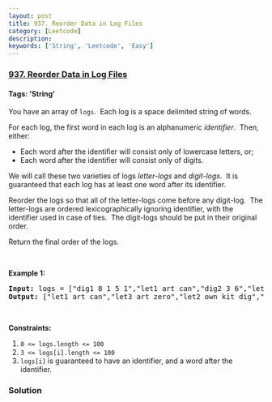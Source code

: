 ```yaml
---
layout: post
title: 937. Reorder Data in Log Files
category: [Leetcode]
description: 
keywords: ['String', 'Leetcode', 'Easy']
---
```

### [937. Reorder Data in Log Files](https://leetcode.com/problems/reorder-data-in-log-files)

#### Tags: 'String'

<div class="content__u3I1 question-content__JfgR"><div><p>You have an array of <code>logs</code>.  Each log is a space delimited string of words.</p>
<p>For each log, the first word in each log is an alphanumeric <em>identifier</em>.  Then, either:</p>
<ul>
<li>Each word after the identifier will consist only of lowercase letters, or;</li>
<li>Each word after the identifier will consist only of digits.</li>
</ul>
<p>We will call these two varieties of logs <em>letter-logs</em> and <em>digit-logs</em>.  It is guaranteed that each log has at least one word after its identifier.</p>
<p>Reorder the logs so that all of the letter-logs come before any digit-log.  The letter-logs are ordered lexicographically ignoring identifier, with the identifier used in case of ties.  The digit-logs should be put in their original order.</p>
<p>Return the final order of the logs.</p>
<p> </p>
<p><strong>Example 1:</strong></p>
<pre><strong>Input:</strong> logs = ["dig1 8 1 5 1","let1 art can","dig2 3 6","let2 own kit dig","let3 art zero"]
<strong>Output:</strong> ["let1 art can","let3 art zero","let2 own kit dig","dig1 8 1 5 1","dig2 3 6"]
</pre>
<p> </p>
<p><strong>Constraints:</strong></p>
<ol>
<li><code>0 &lt;= logs.length &lt;= 100</code></li>
<li><code>3 &lt;= logs[i].length &lt;= 100</code></li>
<li><code>logs[i]</code> is guaranteed to have an identifier, and a word after the identifier.</li>
</ol>
</div></div>

### Solution
